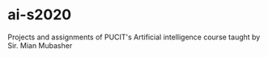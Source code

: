 # ai-s2020
Projects and assignments of PUCIT's Artificial intelligence course taught by Sir. Mian Mubasher
